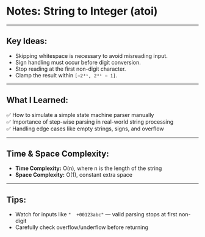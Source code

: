 # Notes: String to Integer (atoi)

---

## Key Ideas:

- Skipping whitespace is necessary to avoid misreading input.
- Sign handling must occur before digit conversion.
- Stop reading at the first non-digit character.
- Clamp the result within `[−2³¹, 2³¹ − 1]`.

---

## What I Learned:

✅ How to simulate a simple state machine parser manually  
✅ Importance of step-wise parsing in real-world string processing  
✅ Handling edge cases like empty strings, signs, and overflow  

---

## Time & Space Complexity:

- **Time Complexity:** O(n), where n is the length of the string
- **Space Complexity:** O(1), constant extra space

---

## Tips:

- Watch for inputs like `"  +00123abc"` — valid parsing stops at first non-digit
- Carefully check overflow/underflow before returning

